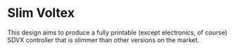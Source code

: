 # Slim Voltex

This design aims to produce a fully printable (except electronics, of course) SDVX controller that is slimmer than other versions on the market. 
